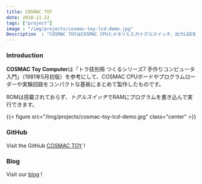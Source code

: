 ```yaml
---
title: COSMAC TOY
date: 2018-11-22
tags: ["project"]
image : "/img/projects/cosmac-toy-lcd-demo.jpg"
Description  : "COSMAC TOYはCOSMAC CPUとメモリと入力トグルスイッチ、出力LEDをコンパクトな基板にまとめて製作したものです"
---
```


### Introduction

**COSMAC Toy Computer**は「トラ技別冊 つくるシリーズ7 手作りコンピュータ入門」（1981年5月初版）を参考にして、COSMAC CPUボードやプログラムローダーや実験回路をコンパクトな基板にまとめて製作したものです。

ROMは搭載されておらず、*トグルスイッチ*でRAMにプログラムを書き込んで実行できます。


{{< figure src="/img/projects/cosmac-toy-lcd-demo.jpg" class="center" >}}

### GitHub

Visit the GitHub [COSMAC TOY](https://github.com/kanpapa/cosmac_toy) !

### Blog

Visit our [blog](https://kanpapa.com/cosmac/blog/category/cosmac-toy) !

